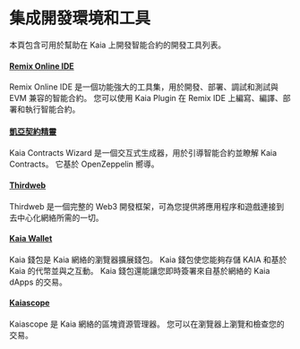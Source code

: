 # 集成開發環境和工具

本頁包含可用於幫助在 Kaia 上開發智能合約的開發工具列表。

#### [Remix Online IDE](https://remix.ethereum.org/)<a href="#remix-ide" id="remix-ide"></a>

Remix Online IDE 是一個功能強大的工具集，用於開發、部署、調試和測試與 EVM 兼容的智能合約。 您可以使用 Kaia Plugin 在 Remix IDE 上編寫、編譯、部署和執行智能合約。

#### [凱亞契約精靈](https://wizard.klaytn.foundation/)<a href="#kaia-contract-wizard" id="kaia-contract-wizard"></a>

Kaia Contracts Wizard 是一個交互式生成器，用於引導智能合約並瞭解 Kaia Contracts。 它基於 OpenZeppelin 嚮導。

#### [Thirdweb](../deploy/thirdweb.md) <a href="#thirdweb" id="thirdweb"></a>

Thirdweb 是一個完整的 Web3 開發框架，可為您提供將應用程序和遊戲連接到去中心化網絡所需的一切。

#### [Kaia Wallet](../../tools/wallets/kaia-wallet.md) <a href="#kaia-wallet" id="kaia-wallet"></a>

Kaia 錢包是 Kaia 網絡的瀏覽器擴展錢包。 Kaia 錢包使您能夠存儲 KAIA 和基於 Kaia 的代幣並與之互動。 Kaia 錢包還能讓您即時簽署來自基於網絡的 Kaia dApps 的交易。

#### [Kaiascope](../../tools/block-explorers/kaiascope.md)<a href="#kaiascope" id="kaiascope"></a>

Kaiascope 是 Kaia 網絡的區塊資源管理器。 您可以在瀏覽器上瀏覽和檢查您的交易。
